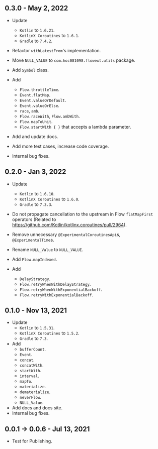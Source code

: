 ## 0.3.0 - May 2, 2022

- Update
  - `Kotlin` to `1.6.21`.
  - `KotlinX Coroutines` to `1.6.1`.
  - `Gradle` to `7.4.2`.

- Refactor `withLatestFrom`'s implementation.

- Move `NULL_VALUE` to `com.hoc081098.flowext.utils` package.

- Add `Symbol` class.

- Add
  - `Flow.throttleTime`.
  - `Event.flatMap`.
  - `Event.valueOrDefault`.
  - `Event.valueOrElse`.
  - `race`, `amb`.
  - `Flow.raceWith`, `Flow.ambWith`.
  - `Flow.mapToUnit`.
  - `Flow.startWith { }` that accepts a lambda parameter.

- Add and update docs.

- Add more test cases, increase code coverage.

- Internal bug fixes.

## 0.2.0 - Jan 3, 2022

- Update
  - `Kotlin` to `1.6.10`.
  - `KotlinX Coroutines` to `1.6.0`.
  - `Gradle` to `7.3.3`.

- Do not propagate cancellation to the upstream in Flow `flatMapFirst` operators
  (Related to https://github.com/Kotlin/kotlinx.coroutines/pull/2964).

- Remove unnecessary `@ExperimentalCoroutinesApi`s, `@ExperimentalTime`s.

- Rename `NULL_Value` to `NULL_VALUE`.

- Add `Flow.mapIndexed`.

- Add
  - `DelayStrategy`.
  - `Flow.retryWhenWithDelayStrategy`.
  - `Flow.retryWhenWithExponentialBackoff`.
  - `Flow.retryWithExponentialBackoff`.

## 0.1.0 - Nov 13, 2021

- Update
  - `Kotlin` to `1.5.31`.
  - `KotlinX Coroutines` to `1.5.2`.
  - `Gradle` to `7.3`.
- Add
  - `bufferCount`.
  - `Event`.
  - `concat`.
  - `concatWith`.
  - `startWith`.
  - `interval`.
  - `mapTo`.
  - `materialize`.
  - `dematerialize`.
  - `neverFlow`.
  - `NULL_Value`.
- Add docs and docs site.
- Internal bug fixes.

## 0.0.1 -> 0.0.6 - Jul 13, 2021

- Test for Publishing.
